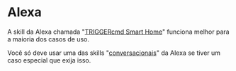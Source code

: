 # Alexa

A skill da Alexa chamada "[TRIGGERcmd Smart Home](pt/SmartHomeAlexa.md)" funciona melhor para a maioria dos casos de uso.

Você só deve usar uma das skills "[conversacionais](pt/ConversationalAlexa.md)" da Alexa se tiver um caso especial que exija isso.